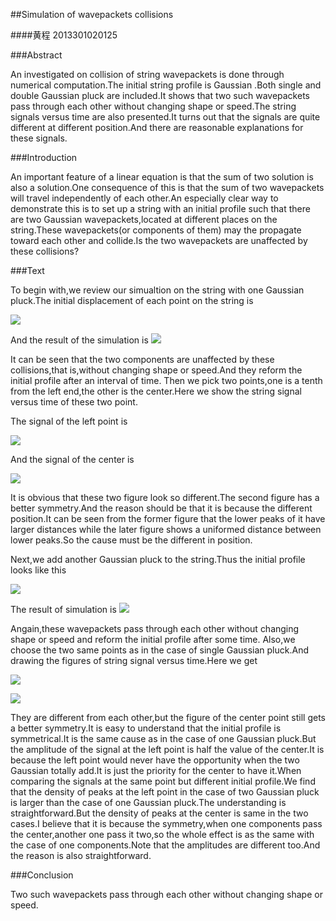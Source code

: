 ##Simulation of wavepackets collisions

####黄程   2013301020125

###Abstract

An investigated on collision of string wavepackets is done through numerical computation.The initial string profile is Gaussian .Both single and double Gaussian pluck are included.It shows that two such wavepackets pass through each other without changing  shape or speed.The string signals versus time are also presented.It turns out that the signals are  quite different at different position.And there are reasonable explanations for these signals.

###Introduction

An important feature of a linear equation is that the sum of two solution is also a solution.One consequence of this is that the sum of two wavepackets will travel independently of each other.An especially clear way to demonstrate this is to set up a string with an initial profile such that there are two Gaussian wavepackets,located at different places on the string.These wavepackets(or components of them) may the propagate toward each other and collide.Is the two wavepackets are unaffected by these collisions?

###Text

To begin with,we review our simualtion on the string with one Gaussian pluck.The initial displacement of each point on the string is

![](https://raw.githubusercontent.com/chenghuang2016/computationalphysics_N2013301020125/master/%E7%AC%AC%E5%8D%81%E5%9B%9B%E6%AC%A1%E4%BD%9C%E4%B8%9A/single.png)

And the result of the simulation is 
![](https://raw.githubusercontent.com/chenghuang2016/computationalphysics_N2013301020125/master/%E7%AC%AC%E5%8D%81%E5%9B%9B%E6%AC%A1%E4%BD%9C%E4%B8%9A/single.gif)

It can be seen that the two components are unaffected by these collisions,that is,without changing shape or speed.And they reform the initial profile after an interval of time.
Then we pick two points,one is a tenth from the left end,the other is the center.Here we show the string signal versus time of these two point.

The signal of the left point is

![](https://raw.githubusercontent.com/chenghuang2016/computationalphysics_N2013301020125/master/%E7%AC%AC%E5%8D%81%E5%9B%9B%E6%AC%A1%E4%BD%9C%E4%B8%9A/singleleft.png)

And the signal of the center is

![](https://raw.githubusercontent.com/chenghuang2016/computationalphysics_N2013301020125/master/%E7%AC%AC%E5%8D%81%E5%9B%9B%E6%AC%A1%E4%BD%9C%E4%B8%9A/singlecenter.png)

It is obvious that these two figure look so different.The second figure has a better symmetry.And the reason should be that it is because the different position.It can be seen from the former figure that the lower peaks of it have larger distances while the later figure shows a uniformed distance between lower peaks.So the cause must be the different in position.

Next,we add another Gaussian pluck to the string.Thus the initial profile looks like this

![](https://raw.githubusercontent.com/chenghuang2016/computationalphysics_N2013301020125/master/%E7%AC%AC%E5%8D%81%E5%9B%9B%E6%AC%A1%E4%BD%9C%E4%B8%9A/double.png)

The result of simulation is
![](https://raw.githubusercontent.com/chenghuang2016/computationalphysics_N2013301020125/master/%E7%AC%AC%E5%8D%81%E5%9B%9B%E6%AC%A1%E4%BD%9C%E4%B8%9A/double.gif)

Angain,these wavepackets pass through each other without changing shape or speed and reform the initial profile after some time.
Also,we choose the two same points as in the case of single Gaussian pluck.And drawing the figures of string signal versus time.Here we get

![](https://raw.githubusercontent.com/chenghuang2016/computationalphysics_N2013301020125/master/%E7%AC%AC%E5%8D%81%E5%9B%9B%E6%AC%A1%E4%BD%9C%E4%B8%9A/doubleleft.png)

![](https://raw.githubusercontent.com/chenghuang2016/computationalphysics_N2013301020125/master/%E7%AC%AC%E5%8D%81%E5%9B%9B%E6%AC%A1%E4%BD%9C%E4%B8%9A/doublecenter.png)

They are different from each other,but the figure of the center point still gets a better symmetry.It is easy to understand that the initial profile is symmetrical.It is the same cause as in the case of one Gaussian pluck.But the amplitude of the signal at the left point is half the value of the center.It is because the left point would never have the opportunity when the two Gaussian totally add.It is just the priority for the center to have it.When comparing the signals at the same point but different initial profile.We find that the density of peaks at the left point in the case of two Gaussian pluck is larger than the case of one Gaussian pluck.The understanding is straightforward.But the density of peaks at the center is same in the two cases.I believe that it is because the symmetry,when one components pass the center,another one pass it two,so the whole effect is as the same with the case of one components.Note that the amplitudes are different too.And the reason is also straightforward.

###Conclusion

Two such wavepackets pass through each other without changing  shape or speed.
